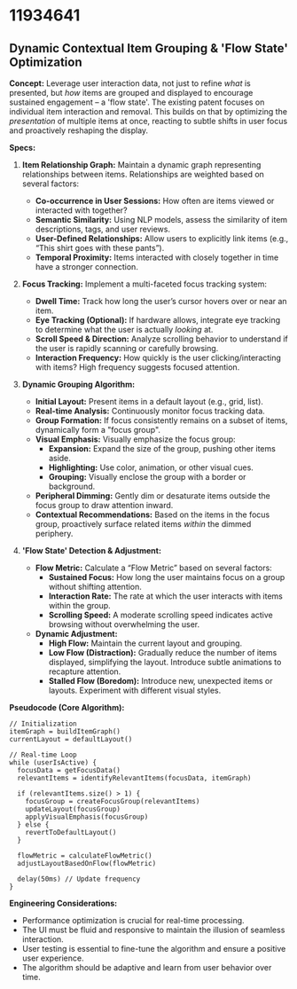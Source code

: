 # 11934641

## Dynamic Contextual Item Grouping & 'Flow State' Optimization

**Concept:** Leverage user interaction data, not just to refine *what* is presented, but *how* items are grouped and displayed to encourage sustained engagement – a 'flow state'. The existing patent focuses on individual item interaction and removal. This builds on that by optimizing the *presentation* of multiple items at once, reacting to subtle shifts in user focus and proactively reshaping the display.

**Specs:**

1.  **Item Relationship Graph:** Maintain a dynamic graph representing relationships between items. Relationships are weighted based on several factors:
    *   **Co-occurrence in User Sessions:** How often are items viewed or interacted with together?
    *   **Semantic Similarity:** Using NLP models, assess the similarity of item descriptions, tags, and user reviews.
    *   **User-Defined Relationships:** Allow users to explicitly link items (e.g., “This shirt goes with these pants”).
    *   **Temporal Proximity:** Items interacted with closely together in time have a stronger connection.

2.  **Focus Tracking:** Implement a multi-faceted focus tracking system:
    *   **Dwell Time:** Track how long the user’s cursor hovers over or near an item.
    *   **Eye Tracking (Optional):** If hardware allows, integrate eye tracking to determine what the user is actually *looking* at.
    *   **Scroll Speed & Direction:** Analyze scrolling behavior to understand if the user is rapidly scanning or carefully browsing.
    *   **Interaction Frequency:** How quickly is the user clicking/interacting with items? High frequency suggests focused attention.

3.  **Dynamic Grouping Algorithm:**
    *   **Initial Layout:** Present items in a default layout (e.g., grid, list).
    *   **Real-time Analysis:** Continuously monitor focus tracking data.
    *   **Group Formation:** If focus consistently remains on a subset of items, dynamically form a "focus group".
    *   **Visual Emphasis:**  Visually emphasize the focus group:
        *   **Expansion:** Expand the size of the group, pushing other items aside.
        *   **Highlighting:** Use color, animation, or other visual cues.
        *   **Grouping:** Visually enclose the group with a border or background.
    *   **Peripheral Dimming:** Gently dim or desaturate items outside the focus group to draw attention inward.
    *   **Contextual Recommendations:** Based on the items in the focus group, proactively surface related items *within* the dimmed periphery.

4.  **'Flow State' Detection & Adjustment:**
    *   **Flow Metric:** Calculate a “Flow Metric” based on several factors:
        *   **Sustained Focus:**  How long the user maintains focus on a group without shifting attention.
        *   **Interaction Rate:**  The rate at which the user interacts with items within the group.
        *   **Scrolling Speed:**  A moderate scrolling speed indicates active browsing without overwhelming the user.
    *   **Dynamic Adjustment:**
        *   **High Flow:**  Maintain the current layout and grouping.
        *   **Low Flow (Distraction):**  Gradually reduce the number of items displayed, simplifying the layout.  Introduce subtle animations to recapture attention.
        *   **Stalled Flow (Boredom):**  Introduce new, unexpected items or layouts.  Experiment with different visual styles.

**Pseudocode (Core Algorithm):**

```pseudocode
// Initialization
itemGraph = buildItemGraph()
currentLayout = defaultLayout()

// Real-time Loop
while (userIsActive) {
  focusData = getFocusData()
  relevantItems = identifyRelevantItems(focusData, itemGraph)

  if (relevantItems.size() > 1) {
    focusGroup = createFocusGroup(relevantItems)
    updateLayout(focusGroup)
    applyVisualEmphasis(focusGroup)
  } else {
    revertToDefaultLayout()
  }

  flowMetric = calculateFlowMetric()
  adjustLayoutBasedOnFlow(flowMetric)

  delay(50ms) // Update frequency
}
```

**Engineering Considerations:**

*   Performance optimization is crucial for real-time processing.
*   The UI must be fluid and responsive to maintain the illusion of seamless interaction.
*   User testing is essential to fine-tune the algorithm and ensure a positive user experience.
*   The algorithm should be adaptive and learn from user behavior over time.